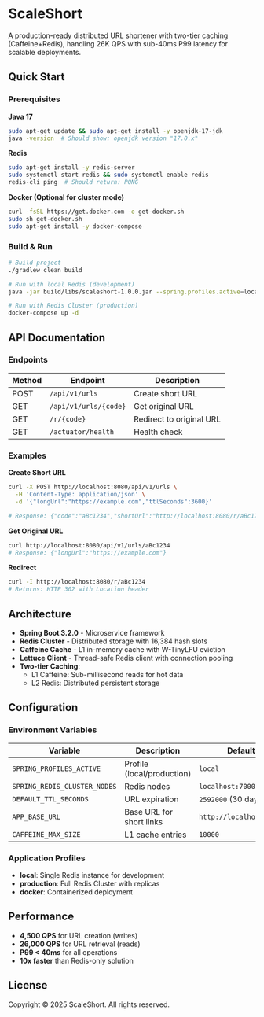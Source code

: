 # ScaleShort

A production-ready distributed URL shortener with two-tier caching (Caffeine+Redis), handling 26K QPS with sub-40ms P99 latency for scalable deployments.

## Quick Start

### Prerequisites

**Java 17**
```bash
sudo apt-get update && sudo apt-get install -y openjdk-17-jdk
java -version  # Should show: openjdk version "17.0.x"
```

**Redis** 
```bash
sudo apt-get install -y redis-server
sudo systemctl start redis && sudo systemctl enable redis
redis-cli ping  # Should return: PONG
```

**Docker (Optional for cluster mode)**
```bash
curl -fsSL https://get.docker.com -o get-docker.sh
sudo sh get-docker.sh
sudo apt-get install -y docker-compose
```

### Build & Run

```bash
# Build project
./gradlew clean build

# Run with local Redis (development)
java -jar build/libs/scaleshort-1.0.0.jar --spring.profiles.active=local

# Run with Redis Cluster (production)
docker-compose up -d
```

## API Documentation

### Endpoints

| Method | Endpoint | Description |
|--------|----------|-------------|
| POST | `/api/v1/urls` | Create short URL |
| GET | `/api/v1/urls/{code}` | Get original URL |
| GET | `/r/{code}` | Redirect to original URL |
| GET | `/actuator/health` | Health check |

### Examples

**Create Short URL**
```bash
curl -X POST http://localhost:8080/api/v1/urls \
  -H 'Content-Type: application/json' \
  -d '{"longUrl":"https://example.com","ttlSeconds":3600}'

# Response: {"code":"aBc1234","shortUrl":"http://localhost:8080/r/aBc1234"}
```

**Get Original URL**
```bash
curl http://localhost:8080/api/v1/urls/aBc1234
# Response: {"longUrl":"https://example.com"}
```

**Redirect**
```bash
curl -I http://localhost:8080/r/aBc1234
# Returns: HTTP 302 with Location header
```

## Architecture

- **Spring Boot 3.2.0** - Microservice framework
- **Redis Cluster** - Distributed storage with 16,384 hash slots
- **Caffeine Cache** - L1 in-memory cache with W-TinyLFU eviction
- **Lettuce Client** - Thread-safe Redis client with connection pooling
- **Two-tier Caching**: 
  - L1 Caffeine: Sub-millisecond reads for hot data
  - L2 Redis: Distributed persistent storage

## Configuration

### Environment Variables

| Variable | Description | Default |
|----------|-------------|---------|
| `SPRING_PROFILES_ACTIVE` | Profile (local/production) | `local` |
| `SPRING_REDIS_CLUSTER_NODES` | Redis nodes | `localhost:7000,...` |
| `DEFAULT_TTL_SECONDS` | URL expiration | `2592000` (30 days) |
| `APP_BASE_URL` | Base URL for short links | `http://localhost:8080` |
| `CAFFEINE_MAX_SIZE` | L1 cache entries | `10000` |

### Application Profiles

- **local**: Single Redis instance for development
- **production**: Full Redis Cluster with replicas
- **docker**: Containerized deployment

## Performance

- **4,500 QPS** for URL creation (writes)
- **26,000 QPS** for URL retrieval (reads)  
- **P99 < 40ms** for all operations
- **10x faster** than Redis-only solution

## License

Copyright © 2025 ScaleShort. All rights reserved.